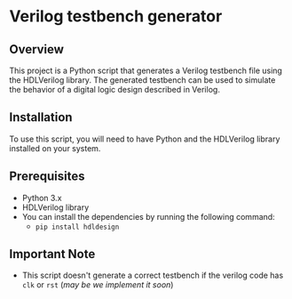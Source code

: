 # Verilog testbench generator
## Overview
This project is a Python script that generates a Verilog testbench file using the HDLVerilog library. The generated testbench can be used to simulate the behavior of a digital logic design described in Verilog.

## Installation
To use this script, you will need to have Python and the HDLVerilog library installed on your system.

## Prerequisites
- Python 3.x
- HDLVerilog library
- You can install the dependencies by running the following command:
  - `pip install hdldesign`


## Important Note
 - This script doesn't generate a correct testbench if the verilog code has `clk` or `rst` (_may be we implement it soon_)
